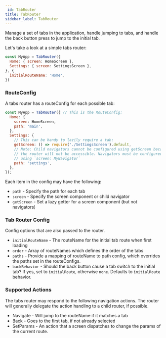 ```yaml
---
 id: TabRouter
title: TabRouter
sidebar_label: TabRouter
---
```


<!-- # TabRouter -->

Manage a set of tabs in the application, handle jumping to tabs, and handle the back button press to jump to the initial tab.

Let's take a look at a simple tabs router:

```js
const MyApp = TabRouter({
  Home: { screen: HomeScreen },
  Settings: { screen: SettingsScreen },
}, {
  initialRouteName: 'Home',
})
```


### RouteConfig

A tabs router has a routeConfig for each possible tab:

```js
const MyApp = TabRouter({ // This is the RouteConfig:
  Home: {
    screen: HomeScreen,
    path: 'main',
  },
  Settings: {
    // This can be handy to lazily require a tab:
    getScreen: () => require('./SettingsScreen').default,
    // Note: Child navigators cannot be configured using getScreen because
    // the router will not be accessible. Navigators must be configured
    // using `screen: MyNavigator`
    path: 'settings',
  },
});
```

Each item in the config may have the following:

- `path` - Specify the path for each tab
- `screen` - Specify the screen component or child navigator
- `getScreen` - Set a lazy getter for a screen component (but not navigators)


### Tab Router Config

Config options that are also passed to the router.

- `initialRouteName` - The routeName for the initial tab route when first loading
- `order` - Array of routeNames which defines the order of the tabs
- `paths` - Provide a mapping of routeName to path config, which overrides the paths set in the routeConfigs.
- `backBehavior` - Should the back button cause a tab switch to the initial tab? If yes, set to `initialRoute`, otherwise `none`. Defaults to `initialRoute` behavior.

### Supported Actions

The tabs router may respond to the following navigation actions. The router will generally delegate the action handling to a child router, if possible.

- Navigate - Will jump to the routeName if it matches a tab
- Back - Goes to the first tab, if not already selected
- SetParams - An action that a screen dispatches to change the params of the current route.
